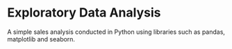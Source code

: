 # Exploratory Data Analysis
A simple sales analysis conducted in Python using libraries such as pandas, matplotlib and seaborn.
